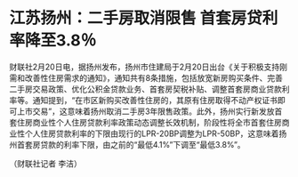 # 江苏扬州：二手房取消限售 首套房贷利率降至3.8％

财联社2月20日电，据扬州发布，扬州市住建局于2月20日出台《关于积极支持刚需和改善性住房需求的通知》，通知共有8条措施，包括放宽新房购买条件、完善二手房交易政策、优化公积金贷款业务、首套房契税补贴、调整首套房商业贷款利率等。通知提到，“在市区新购买改善性住房的，其原有住房取得不动产权证书即可上市交易”，这意味着扬州取消二手房3年限售政策。此外，扬州实行新发放首套住房商业性个人住房贷款利率政策动态调整长效机制，阶段性将全市首套住房商业性个人住房贷款利率的下限由现行的LPR-20BP调整为LPR-50BP，这意味着扬州首套房贷款的利率下限，由之前的“最低4.1%”下调至“最低3.8%”。

（财联社记者 李洁）

